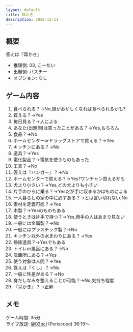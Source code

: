 ```yaml
---
layout: default
title: 耳かき
description: 2020-12-11
---
```


## 概要

答えは『耳かき』

- 推理側: 03, こーだい
- 出題側: バスチー
- オプション: なし

## ゲーム内容

1. 食べられる？→No,頭がおかしくなれば食べられるかも?
2. 買える？→Yes
3. 毎日見る？→人による
4. あなた(出題側)は買ったことがある？→Yes,もちろん
5. 食品？→No
6. ホームセンターorドラッグストアで買える？→Yes
7. キッチンにある？→No
8. 道具？→Yes
9. 電化製品？→電気を使うものもあった
10. 工具？→No
11. 答えは『ハンガー』？→No
12. ホームセンターで買える？→Yes?ワンチャン買えるかも
13. 犬より小さい？→Yes,どの犬よりも小さい
14. 片手のひらに乗る？→Yesだが手に収まるかはものによる
15. 一人暮らしの家の中に必ずある？→とは言い切れない,No
16. 素材を定義可能？→Yes
17. 木製？→Yesのものもある
18. 使うときは片手で持つ？→Yes,両手の人はあまり見ない
19. 一般には金属製？→No
20. 一般にはプラスチック製？→No
21. キッチン以外の水まわりにある？→Yes
22. 掃除道具？→Yesでもある
23. トイレor風呂にある？→No
24. 洗面所にある？→Yes
25. 使う対象は人間？→Yes
26. 答えは『くし』？→No
27. 一般に性差がある？→No
28. 身だしなみを整えることが可能？→No,気持ち程度
29. 『耳かき』？→正解

## メモ

ゲーム時間: 35分  
ライブ放送: [@03hcl](https://www.periscope.tv/03hcl/1dRKZNprabwKB?t=36m19s) (Periscope) 36:19～
